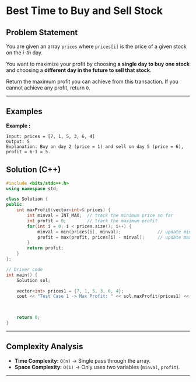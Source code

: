 # Best Time to Buy and Sell Stock

## Problem Statement

You are given an array `prices` where `prices[i]` is the price of a given stock on the *i-th* day.

You want to maximize your profit by choosing **a single day to buy one stock** and choosing a **different day in the future to sell that stock**.

Return the maximum profit you can achieve from this transaction.
If you cannot achieve any profit, return `0`.

---

## Examples

**Example :**

```
Input: prices = [7, 1, 5, 3, 6, 4]
Output: 5
Explanation: Buy on day 2 (price = 1) and sell on day 5 (price = 6), profit = 6-1 = 5.
```



## Solution (C++)

```cpp
#include <bits/stdc++.h>
using namespace std;

class Solution {
public:
    int maxProfit(vector<int>& prices) {
        int minval = INT_MAX;  // track the minimum price so far
        int profit = 0;        // track the maximum profit
        for(int i = 0; i < prices.size(); i++) {
            minval = min(prices[i], minval);              // update minimum buying price
            profit = max(profit, prices[i] - minval);     // update maximum profit
        }
        return profit;
    }
};

// Driver code
int main() {
    Solution sol;

    vector<int> prices1 = {7, 1, 5, 3, 6, 4};
    cout << "Test Case 1 -> Max Profit: " << sol.maxProfit(prices1) << endl; // Expected: 5

    

    return 0;
}
```

---

## Complexity Analysis

* **Time Complexity:** `O(n)` → Single pass through the array.
* **Space Complexity:** `O(1)` → Only uses two variables (`minval`, `profit`).

---
